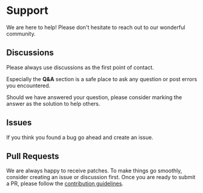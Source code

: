 # Support

We are here to help!
Please don't hesitate to reach out to our wonderful community.

## Discussions

Please always use discussions as the first point of contact.

Especially the **Q&A** section is a safe place to ask any question or post errors you encountered.

Should we have answered your question, please consider marking the answer as the solution to help others.

## Issues

If you think you found a bug go ahead and create an issue.

## Pull Requests

We are always happy to receive patches.
To make things go smoothly, consider creating an issue or discussion first.
Once you are ready to submit a PR, please follow the [contribution guidelines](CONTRIBUTING.md).
